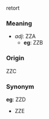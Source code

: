 retort
### Meaning
+ _adj_: ZZA
    + __eg__: ZZB

### Origin

ZZC

### Synonym

__eg__: ZZD

+ ZZE


